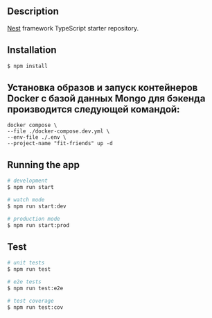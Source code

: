 
## Description

[Nest](https://github.com/nestjs/nest) framework TypeScript starter repository.

## Installation

```bash
$ npm install
```

## Установка образов и запуск контейнеров Docker c базой данных Mongo для бэкенда производится следующей командой:

```
docker compose \
--file ./docker-compose.dev.yml \
--env-file ./.env \
--project-name "fit-friends" up -d
```

## Running the app

```bash
# development
$ npm run start

# watch mode
$ npm run start:dev

# production mode
$ npm run start:prod
```

## Test

```bash
# unit tests
$ npm run test

# e2e tests
$ npm run test:e2e

# test coverage
$ npm run test:cov
```

